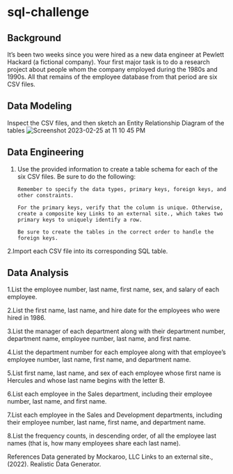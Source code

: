 # sql-challenge
## Background
It’s been two weeks since you were hired as a new data engineer at Pewlett Hackard (a fictional company). Your first major task is to do a research project about people whom the company employed during the 1980s and 1990s. All that remains of the employee database from that period are six CSV files.

## Data Modeling
Inspect the CSV files, and then sketch an Entity Relationship Diagram of the tables
![Screenshot 2023-02-25 at 11 10 45 PM](https://user-images.githubusercontent.com/120171721/221398341-c0838428-46db-4811-8be6-2e49be43814d.png)


## Data Engineering
1. Use the provided information to create a table schema for each of the six CSV files. Be sure to do the following:

       Remember to specify the data types, primary keys, foreign keys, and other constraints.

       For the primary keys, verify that the column is unique. Otherwise, create a composite key Links to an external site., which takes two primary keys to uniquely identify a row.

       Be sure to create the tables in the correct order to handle the foreign keys.

2.Import each CSV file into its corresponding SQL table.

## Data Analysis
1.List the employee number, last name, first name, sex, and salary of each employee.

2.List the first name, last name, and hire date for the employees who were hired in 1986.

3.List the manager of each department along with their department number, department name, employee number, last name, and first name.

4.List the department number for each employee along with that employee’s employee number, last name, first name, and department name.

5.List first name, last name, and sex of each employee whose first name is Hercules and whose last name begins with the letter B.

6.List each employee in the Sales department, including their employee number, last name, and first name.

7.List each employee in the Sales and Development departments, including their employee number, last name, first name, and department name.

8.List the frequency counts, in descending order, of all the employee last names (that is, how many employees share each last name).

References
Data generated by Mockaroo, LLC Links to an external site., (2022). Realistic Data Generator.
